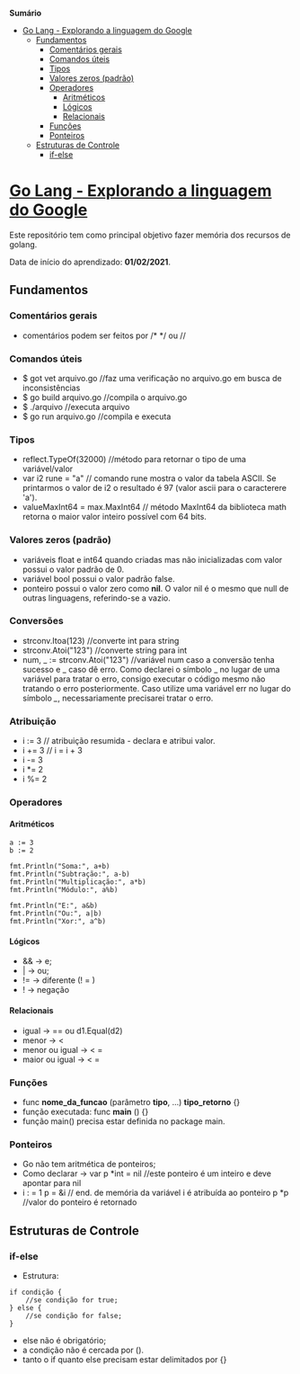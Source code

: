 <!-- START doctoc generated TOC please keep comment here to allow auto update -->
<!-- DON'T EDIT THIS SECTION, INSTEAD RE-RUN doctoc TO UPDATE -->
**Sumário**

- [Go Lang - Explorando a linguagem do Google](#go-lang---explorando-a-linguagem-do-google)
  - [Fundamentos](#fundamentos)
    - [Comentários gerais](#coment%C3%A1rios-gerais)
    - [Comandos úteis](#comandos-%C3%BAteis)
    - [Tipos](#tipos)
    - [Valores zeros (padrão)](#valores-zeros-padr%C3%A3o)
    - [Operadores](#operadores)
      - [Aritméticos](#aritm%C3%A9ticos)
      - [Lógicos](#l%C3%B3gicos)
      - [Relacionais](#relacionais)
    - [Funções](#fun%C3%A7%C3%B5es)
    - [Ponteiros](#ponteiros)
  - [Estruturas de Controle](#estruturas-de-controle)
    - [if-else](#if-else)

<!-- END doctoc generated TOC please keep comment here to allow auto update -->

# [Go Lang - Explorando a linguagem do Google](https://www.udemy.com/course/curso-go/)

Este repositório tem como principal objetivo fazer memória dos recursos de golang.

Data de início do aprendizado: **01/02/2021**.

## Fundamentos

### Comentários gerais
  - comentários podem ser feitos por /* */ ou //

### Comandos úteis
  - $ got vet arquivo.go //faz uma verificação no arquivo.go em busca de inconsistências
  - $ go build arquivo.go //compila o arquivo.go
  - $ ./arquivo //executa arquivo
  - $ go run arquivo.go //compila e executa 
 
### Tipos
  - reflect.TypeOf(32000) //método para retornar o tipo de uma variável/valor
  - var i2 rune = "a" // comando rune mostra o valor da tabela ASCII. Se printarmos o valor de i2 o resultado é 97 (valor ascii para o caracterere 'a').
  - valueMaxInt64 = max.MaxInt64 // método MaxInt64 da biblioteca math retorna o maior valor inteiro possível com 64 bits.
  
### Valores zeros (padrão)
  - variáveis float e int64 quando criadas mas não inicializadas com valor possui o valor padrão de 0.
  - variável bool possui o valor padrão false.
  - ponteiro possui o valor zero como **nil**. O valor nil é o mesmo que null de outras linguagens, referindo-se a vazio.
  
 ### Conversões
  - strconv.Itoa(123) //converte  int para string
  - strconv.Atoi("123") //converte string para int
  - num, _ := strconv.Atoi("123") //variável num caso a conversão tenha sucesso e _ caso dê erro. Como declarei o símbolo _ no lugar de uma variável para tratar o erro, consigo executar o código mesmo não tratando o erro posteriormente. Caso utilize uma variável err no lugar do símbolo *_*, necessariamente precisarei tratar o erro.

 ### Atribuição
  - i := 3 // atribuição resumida - declara e atribui valor.
  - i += 3 // i = i + 3 
  - i -= 3
  - i *= 2
  - i %= 2

### Operadores 

#### Aritméticos

	a := 3
	b := 2

	fmt.Println("Soma:", a+b)
	fmt.Println("Subtração:", a-b)
	fmt.Println("Multiplicação:", a*b)
	fmt.Println("Módulo:", a%b)

	fmt.Println("E:", a&b)
	fmt.Println("Ou:", a|b)
	fmt.Println("Xor:", a^b)

#### Lógicos
 - && -> e;
 - | -> ou;
 - != -> diferente (! = )
 - ! -> negação

#### Relacionais
 - igual -> == ou d1.Equal(d2)
 - menor -> <
 - menor ou igual ->  < =
 -  maior ou igual -> < =

### Funções
  - func **nome_da_funcao** (parâmetro **tipo**, ...) **tipo_retorno** {}
  - função executada: func **main** () {}
  - função main() precisa estar definida no package main.


 ### Ponteiros 
  - Go não tem aritmética de ponteiros;
  - Como declarar -> var p *int = nil //este ponteiro é um inteiro e deve apontar para nil
  - i : = 1
    p = &i // end. de memória da variável i é atribuída ao ponteiro p
    *p //valor do ponteiro é retornado
    

## Estruturas de Controle

### if-else
   - Estrutura:

    if condição {
        //se condição for true;
    } else {
        //se condição for false;
    }

   - else não é obrigatório;
   - a condição não é cercada por ().
   - tanto o if quanto else precisam estar delimitados por {}
